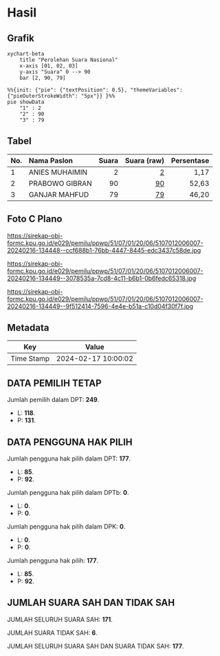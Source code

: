 # Hasil

## Grafik

```mermaid
xychart-beta
    title "Perolehan Suara Nasional"
    x-axis [01, 02, 03]
    y-axis "Suara" 0 --> 90
    bar [2, 90, 79]
```

```mermaid
%%{init: {"pie": {"textPosition": 0.5}, "themeVariables": {"pieOuterStrokeWidth": "5px"}} }%%
pie showData
    "1" : 2
    "2" : 90
    "3" : 79
```

## Tabel

| No. | Nama Paslon    | Suara | Suara (raw) | Persentase |
|:--- |:-------------- | -----:| -----------:| ----------:|
| 1   | ANIES MUHAIMIN | 2     | [2][p-1]    | 1,17       |
| 2   | PRABOWO GIBRAN | 90    | [90][p-2]   | 52,63      |
| 3   | GANJAR MAHFUD  | 79    | [79][p-3]   | 46,20      |


[p-1]: https://github.com/gigit-pemilu/pemilu-2024/blob/main/pilpres/hitung-suara/sub/51-bali/sub/07-karangasem/sub/01-rendang/sub/2006-pesaban/sub/007-tps/sub/paslon-1.txt
[p-2]: https://github.com/gigit-pemilu/pemilu-2024/blob/main/pilpres/hitung-suara/sub/51-bali/sub/07-karangasem/sub/01-rendang/sub/2006-pesaban/sub/007-tps/sub/paslon-2.txt
[p-3]: https://github.com/gigit-pemilu/pemilu-2024/blob/main/pilpres/hitung-suara/sub/51-bali/sub/07-karangasem/sub/01-rendang/sub/2006-pesaban/sub/007-tps/sub/paslon-3.txt

## Foto C Plano

https://sirekap-obj-formc.kpu.go.id/e029/pemilu/ppwp/51/07/01/20/06/5107012006007-20240216-134448--ccf688b1-76bb-4447-8445-edc3437c58de.jpg

https://sirekap-obj-formc.kpu.go.id/e029/pemilu/ppwp/51/07/01/20/06/5107012006007-20240216-134449--3078535a-7cd8-4c11-b6b1-0b6fedc65318.jpg

https://sirekap-obj-formc.kpu.go.id/e029/pemilu/ppwp/51/07/01/20/06/5107012006007-20240216-134449--9f512414-7596-4e4e-b51a-c10d04f30f7f.jpg


## Metadata

| Key        | Value               |
| ---------- | ------------------- |
| Time Stamp | 2024-02-17 10:00:02 |


## DATA PEMILIH TETAP

Jumlah pemilih dalam DPT: **249**.
 * L: **118**.
 * P: **131**.

## DATA PENGGUNA HAK PILIH

Jumlah pengguna hak pilih dalam DPT: **177**.
 * L: **85**.
 * P: **92**.

Jumlah pengguna hak pilih dalam DPTb: **0**.
 * L: **0**.
 * P: **0**.

Jumlah pengguna hak pilih dalam DPK: **0**.
 * L: **0**.
 * P: **0**.

Jumlah pengguna hak pilih: **177**.
 * L: **85**.
 * P: **92**.

## JUMLAH SUARA SAH DAN TIDAK SAH

JUMLAH SELURUH SUARA SAH: **171**.

JUMLAH SUARA TIDAK SAH: **6**.

JUMLAH SELURUH SUARA SAH DAN SUARA TIDAK SAH: **177**.


